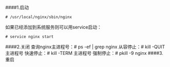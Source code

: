 ####1.启动
```
# /usr/local/nginx/sbin/nginx
```
如果已经添加到系统服务则可以用service启动：
```
# service nginx start
```
####2.关闭
查询nginx主进程号：# ps -ef | grep nginx
从容停止：# kill -QUIT 主进程号
快速停止：# kill -TERM 主进程号
强制停止：# pkill -9 nginx
####3.重启
